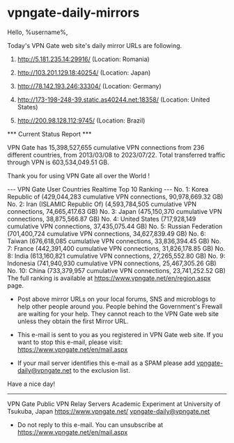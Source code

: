 # vpngate-daily-mirrors

Hello, %username%,

Today's VPN Gate web site's daily mirror URLs are following.

1. http://5.181.235.14:29916/
   (Location: Romania)

2. http://103.201.129.18:40254/
   (Location: Japan)

3. http://78.142.193.246:33304/
   (Location: Germany)

4. http://173-198-248-39.static.as40244.net:18358/
   (Location: United States)

5. http://200.98.128.112:9745/
   (Location: Brazil)


*** Current Status Report ***

VPN Gate has 15,398,527,655 cumulative VPN connections from 236 different countries, from 2013/03/08 to 2023/07/22.
Total transferred traffic through VPN is 603,534,049.51 GB.

Thank you for using VPN Gate all over the World !


--- VPN Gate User Countries Realtime Top 10 Ranking ---
No. 1: Korea Republic of (429,044,283 cumulative VPN connections, 90,978,669.32 GB)
No. 2: Iran (ISLAMIC Republic Of) (4,593,784,505 cumulative VPN connections, 74,665,417.63 GB)
No. 3: Japan (475,150,370 cumulative VPN connections, 38,875,566.87 GB)
No. 4: United States (717,928,149 cumulative VPN connections, 37,435,075.44 GB)
No. 5: Russian Federation (701,400,724 cumulative VPN connections, 34,627,839.49 GB)
No. 6: Taiwan (676,618,085 cumulative VPN connections, 33,836,394.45 GB)
No. 7: France (442,391,400 cumulative VPN connections, 31,826,178.85 GB)
No. 8: India (613,160,821 cumulative VPN connections, 27,265,552.80 GB)
No. 9: Indonesia (741,940,930 cumulative VPN connections, 25,467,305.26 GB)
No. 10: China (733,379,957 cumulative VPN connections, 23,741,252.52 GB)
The full ranking is available at https://www.vpngate.net/en/region.aspx page.


* Post above mirror URLs on your local forums, SNS and microblogs
  to help other people around you.
  People behind the Government's Frewall are waiting for your help.
  They cannot reach to the VPN Gate web site
  unless they obtain the first Mirror URL.

* This e-mail is sent to you as you registered in VPN Gate web site.
  If you want to stop this e-mail, please visit:
  https://www.vpngate.net/en/mail.aspx

* If your mail server identifies this e-mail as a SPAM
  please add vpngate-daily@vpngate.net to the exclusion list.

Have a nice day!

------------------------------------------------------
VPN Gate Public VPN Relay Servers
Academic Experiment at University of Tsukuba, Japan
https://www.vpngate.net/
vpngate-daily@vpngate.net
* Do not reply to this e-mail.
  You can unsubscribe at https://www.vpngate.net/en/mail.aspx


